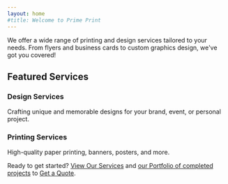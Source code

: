 ```yaml
---
layout: home
#title: Welcome to Prime Print
---
```


We offer a wide range of printing and design services tailored to your needs. From flyers and business cards to custom graphics design, we've got you covered!

## Featured Services

### Design Services
Crafting unique and memorable designs for your brand, event, or personal project.

### Printing Services
High-quality paper printing, banners, posters, and more.

Ready to get started?
[View Our Services](/services) and [our Portfolio of completed projects](/portfolio) to [Get a Quote](/contact).